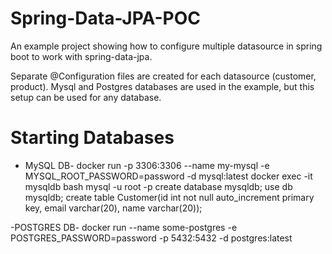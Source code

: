 # Spring-Data-JPA-POC
An example project showing how to configure multiple datasource in spring boot to work with spring-data-jpa.

Separate @Configuration files are created for each datasource (customer, product). Mysql and Postgres databases are used in the example, but this setup can be used for any database.

# Starting Databases
- MySQL DB-
docker run -p 3306:3306 --name my-mysql -e MYSQL_ROOT_PASSWORD=password -d mysql:latest
docker exec -it mysqldb bash
mysql -u root -p
create database mysqldb;
use db mysqldb;
create table Customer(id int not null auto_increment primary key, email varchar(20), name varchar(20));

-POSTGRES DB-
docker run --name some-postgres -e POSTGRES_PASSWORD=password -p 5432:5432 -d postgres:latest
